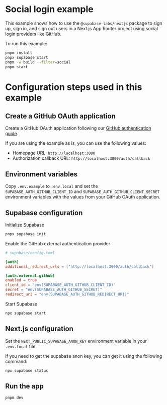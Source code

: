 # Social login example

This example shows how to use the `@supabase-labs/nextjs` package to sign up, sign in, and sign out users in a Next.js App Router project using social login providers like GitHub.

To run this example:

```bash
pnpm install
pnpx supabase start
pnpm -w build --filter=social
pnpm start
```

# Configuration steps used in this example

## Create a GitHub OAuth application

Create a GitHub OAuth application following our [GitHub authentication guide](https://supabase.com/docs/guides/auth/social-login/auth-github?queryGroups=environment&environment=server&queryGroups=framework&framework=nextjs#register-a-new-oauth-application-on-github).

If you are using the example as is, you can use the following values:

- Homepage URL: `http://localhost:3000`
- Authorization callback URL: `http://localhost:3000/auth/callback`

## Environment variables

Copy `.env.example` to `.env.local` and set the `SUPABASE_AUTH_GITHUB_CLIENT_ID` and `SUPABASE_AUTH_GITHUB_CLIENT_SECRET` environment variables with the values from your GitHub OAuth application.

## Supabase configuration

Initialize Supabase

```bash
pnpx supabase init
```

Enable the GitHub external authentication provider

```toml
# supabase/config.toml

[auth]
additional_redirect_urls = ["http://localhost:3000/auth/callback"]

[auth.external.github]
enabled = true
client_id = "env(SUPABASE_AUTH_GITHUB_CLIENT_ID)"
secret = "env(SUPABASE_AUTH_GITHUB_SECRET)"
redirect_uri = "env(SUPABASE_AUTH_GITHUB_REDIRECT_URI)"
```

Start Supabase

```bash
npx supabase start
```

## Next.js configuration

Set the  `NEXT_PUBLIC_SUPABASE_ANON_KEY` environment variable in your `.env.local` file.

If you need to get the supabase anon key, you can get it using the following command:

```bash
npx supabase status
```

## Run the app

```bash
pnpm dev
```

